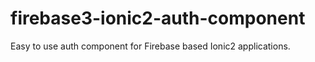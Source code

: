 # firebase3-ionic2-auth-component
Easy to use auth component for Firebase based Ionic2 applications.
